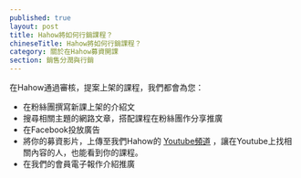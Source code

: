 ```yaml
---
published: true
layout: post
title: Hahow將如何行銷課程？
chineseTitle: Hahow將如何行銷課程？
category: 關於在Hahow募資開課
section: 銷售分潤與行銷
---
```

 

在Hahow通過審核，提案上架的課程，我們都會為您：

*   在粉絲團撰寫新課上架的介紹文
*   搜尋相關主題的網路文章，搭配課程在粉絲團作分享推廣
*   在Facebook投放廣告
*   將你的募資影片，上傳至我們Hahow的 [Youtube頻道](https://www.youtube.com/channel/UCBOSle0w9kODvOVUCgu2K_A/videos) ，讓在Youtube上找相關內容的人，也能看到你的課程。
*   在我們的會員電子報作介紹推廣